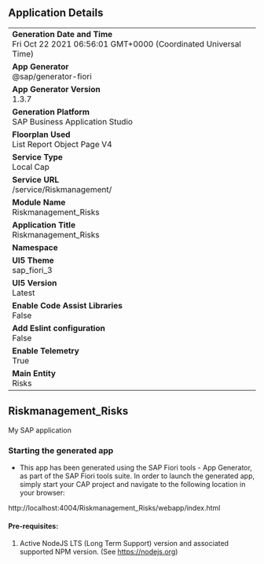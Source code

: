 ## Application Details
|               |
| ------------- |
|**Generation Date and Time**<br>Fri Oct 22 2021 06:56:01 GMT+0000 (Coordinated Universal Time)|
|**App Generator**<br>@sap/generator-fiori|
|**App Generator Version**<br>1.3.7|
|**Generation Platform**<br>SAP Business Application Studio|
|**Floorplan Used**<br>List Report Object Page V4|
|**Service Type**<br>Local Cap|
|**Service URL**<br>/service/Riskmanagement/
|**Module Name**<br>Riskmanagement_Risks|
|**Application Title**<br>Riskmanagement_Risks|
|**Namespace**<br>|
|**UI5 Theme**<br>sap_fiori_3|
|**UI5 Version**<br>Latest|
|**Enable Code Assist Libraries**<br>False|
|**Add Eslint configuration**<br>False|
|**Enable Telemetry**<br>True|
|**Main Entity**<br>Risks|

## Riskmanagement_Risks

My SAP application

### Starting the generated app

-   This app has been generated using the SAP Fiori tools - App Generator, as part of the SAP Fiori tools suite.  In order to launch the generated app, simply start your CAP project and navigate to the following location in your browser:

http://localhost:4004/Riskmanagement_Risks/webapp/index.html

#### Pre-requisites:

1. Active NodeJS LTS (Long Term Support) version and associated supported NPM version.  (See https://nodejs.org)


